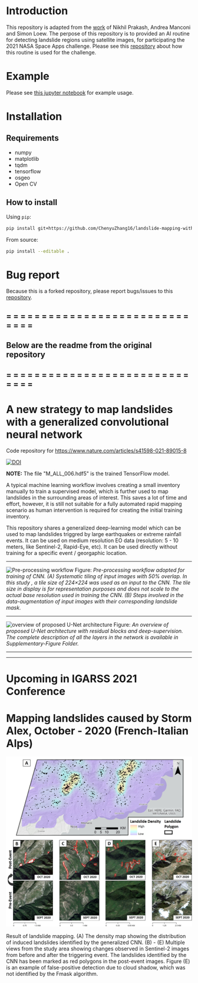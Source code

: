 # Introduction

This repository is adapted from the [work](https://github.com/nprksh/landslide-mapping-with-cnn) of Nikhil Prakash, Andrea Manconi and Simon Loew. The perpose of this repository is to provided an AI routine for detecting landslide regions using satellite images, for participating the 2021 NASA Space Apps challenge. Please see this [repository](https://github.com/ChenyuZhang16/nasa-space-app-sentry) about how this routine is used for the challenge.

# Example

Please see [this jupyter notebook](LS_mapping.ipynb) for example usage.

# Installation

## Requirements

- numpy
- matplotlib
- tqdm
- tensorflow
- osgeo
- Open CV

## How to install

Using `pip`:

``` bash
pip install git+https://github.com/ChenyuZhang16/landslide-mapping-with-cnn.git
```

From source:
``` bash
pip install --editable .
```

# Bug report

Because this is a forked repository, please report bugs/issues to this [repository](https://github.com/ChenyuZhang16/nasa-space-app-sentry/issues).

## = = = = = = = = = = = = = = = = = = = = = = = = = = = = = =

## Below are the readme from the original repository

## = = = = = = = = = = = = = = = = = = = = = = = = = = = = = =

# A new strategy to map landslides with a generalized convolutional neural network
Code repository for https://www.nature.com/articles/s41598-021-89015-8

[![DOI](https://zenodo.org/badge/320126384.svg)](https://zenodo.org/badge/latestdoi/320126384)

**NOTE:** The file "M_ALL_006.hdf5" is the trained TensorFlow model.

A typical machine learning workflow involves creating a small inventory manually to train a supervised model, which is further used to map landslides in the surrounding areas of interest. This saves a lot of time and effort, however, it is still not suitable for a fully automated rapid mapping scenario as human intervention is required for creating the initial training inventory.
 
This repository shares a generalized deep-learning model which can be used to map landslides triggred by large earthquakes or extreme rainfall events. It can be used on medium resolution EO data (resolution: 5 - 10 meters, like Sentinel-2, Rapid-Eye, etc). It can be used directly without training for a specific event / georgaphic location.

-----------------------------------------------------

![Pre-processing workflow](https://media.springernature.com/full/springer-static/image/art%3A10.1038%2Fs41598-021-89015-8/MediaObjects/41598_2021_89015_Fig7_HTML.png?as=webp)
Figure: _Pre-processing workflow adopted for training of CNN. (A) Systematic tiling of input images with 50% overlap. In this study , a tile size of 224×224 was used as an input to the CNN. The tile size in display is for representation purposes and does not scale to the actual base resolution used in training the CNN. (B) Steps involved in the data-augmentation of input images with their corresponding landslide mask._

-----------------------------------------------------

![overview of proposed U-Net architecture](https://media.springernature.com/full/springer-static/image/art%3A10.1038%2Fs41598-021-89015-8/MediaObjects/41598_2021_89015_Fig8_HTML.png?as=webp)
Figure: _An overview of proposed U-Net architecture with residual blocks and deep-supervision. The complete description of all the layers in the network is available in Supplementary-Figure Folder._

-----------------------------------------------------
-----------------------------------------------------
# Upcoming in IGARSS 2021 Conference
# Mapping landslides caused by Storm Alex, October - 2020 (French-Italian Alps) 

![Result of landslide triggred by Storm Alex](./IGARSS-2021/Figure_3.jpg)

Result of landslide mapping. (A) The density map showing the distribution of induced landslides identified by the generalized CNN. (B) - (E) Multiple views from the study area showing changes observed in Sentinel-2 images from before and after the triggering event. The landslides identified by the CNN has been marked as red polygons in the post-event images. Figure (E) is an example of false-positive detection due to cloud shadow, which was not identified by the Fmask algorithm.

